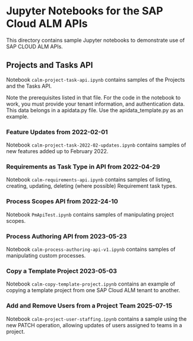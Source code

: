 # Jupyter Notebooks for the SAP Cloud ALM APIs

This directory contains sample Jupyter notebooks to demonstrate use of SAP CLOUD ALM APIs.

## Projects and Tasks API

Notebook `calm-project-task-api.ipynb` contains samples of the Projects and the Tasks API.

Note the prerequisites listed in that file. For the code in the notebook to work, you must provide your tenant information, and authentication data. This data belongs in a apidata.py file. Use the apidata_template.py as an example.

### Feature Updates from 2022-02-01

Notebook `calm-project-task-2022-02-updates.ipynb` contains samples of new features added up to February 2022.

### Requirements as Task Type in API from 2022-04-29

Notebook `calm-requirements-api.ipynb` contains samples of listing, creating, updating, deleting (where possible) Requirement task types.

### Process Scopes API from 2022-24-10

Notebook `PmApiTest.ipynb` contains samples of manipulating project scopes.

### Process Authoring API from 2023-05-23

Notebook `calm-process-authoring-api-v1.ipynb` contains samples of manipulating custom processes.

### Copy a Template Project 2023-05-03

Notebook `calm-copy-template-project.ipynb` contains an example of copying a template project from one SAP Cloud ALM tenant to another.

### Add and Remove Users from a Project Team 2025-07-15

Notebook `calm-project-user-staffing.ipynb` contains a sample using the new PATCH operation, allowing updates of users assigned to teams in a project.
